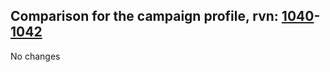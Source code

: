 ## Comparison for the campaign profile, rvn: [1040](https://github.com/PRO100KatYT/FortniteProfileRevisions/tree/main/profiles/campaign/1040%20campaign.json)-[1042](https://github.com/PRO100KatYT/FortniteProfileRevisions/tree/main/profiles/campaign/1042%20campaign.json)

No changes
